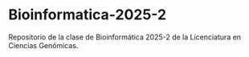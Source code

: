 # Bioinformatica-2025-2

Repositorio de la clase de Bioinformática 2025-2 de la Licenciatura en Ciencias Genómicas.
